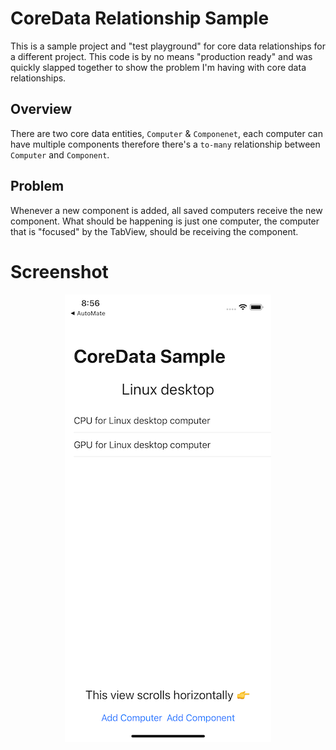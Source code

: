 # CoreData Relationship Sample

This is a sample project and "test playground" for core data relationships for a different project. This code is by no means "production ready" and was quickly slapped together to show the problem I'm having with core data relationships.

## Overview

There are two core data entities, `Computer` & `Componenet`, each computer can have multiple components therefore there's a `to-many` relationship between `Computer` and `Component`.

## Problem 

Whenever a new component is added, all saved computers receive the new component. What should be happening is just one computer, the computer that is "focused" by the TabView, should be receiving the component. 

# Screenshot 

<p align="center">
  <img src="screenshot.png">
</p>